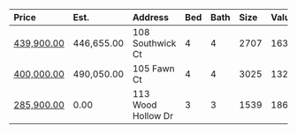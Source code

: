 | Price                                                                                  | Est.       | Address            | Bed | Bath | Size | Value | Days | Lot  | Year | HOA | Open      |
| :------------------------------------------------------------------------------------- | :--------- | :----------------- | :-- | :--- | :--- | :---- | :--- | :--- | :--- | :-- | :-------- |
| [439,900.00](https://www.movoto.com/home/108-southwick-ct-cary-nc-27513-413_2337623)   | 446,655.00 | 108 Southwick Ct   | 4   | 4    | 2707 | 163   | 2    | 0.30 | 1992 | 13  | Open 8/22 |
| [400,000.00](https://www.movoto.com/home/105-fawn-ct-cary-nc-27513-413_2336095)        | 490,050.00 | 105 Fawn Ct        | 4   | 4    | 3025 | 132   | 10   | 0.44 | 1986 | 0   |           |
| [285,900.00](https://www.movoto.com/home/113-wood-hollow-dr-cary-nc-27513-413_2337960) | 0.00       | 113 Wood Hollow Dr | 3   | 3    | 1539 | 186   | New  | 0.27 | 1990 | 0   |           |